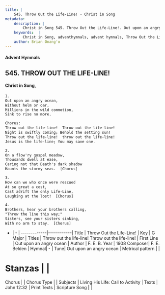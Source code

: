 ```yaml
---
title: |
    545. Throw Out the Life-Line! - Christ in Song
metadata:
    description: |
        Christ in Song 545. Throw Out the Life-Line!. Out upon an angry ocean, Without helm or oar, Millions in the wild commotion, Sink to rise no more. Chorus: Throw out the life-line!  Throw out the life-line! Night is swiftly coming; Behold the setting sun! Throw out the life-line!  throw out the life-line! Jesus is the life-line; You may save one.
    keywords:  |
        Christ in Song, adventhymnals, advent hymnals, Throw Out the Life-Line!, Out upon an angry ocean. Throw out the life-line!  Throw out the life-line!
    author: Brian Onang'o
---
```


#### Advent Hymnals
## 545. THROW OUT THE LIFE-LINE!
####  Christ in Song,

```txt
1.
Out upon an angry ocean,
Without helm or oar,
Millions in the wild commotion,
Sink to rise no more.

Chorus:
Throw out the life-line!  Throw out the life-line!
Night is swiftly coming; Behold the setting sun!
Throw out the life-line!  throw out the life-line!
Jesus is the life-line; You may save one.

2.
On a flow'ry gospel meadow,
Thousands dwell at ease,
Caring not that Death's dark shadow
Haunts the stormy seas.  [Chorus]

3.
How can we who once were rescued
At so great a cost,
Cast adrift the only Life-Line,
Laughing at the lost!  [Chorus]

4.
Brothers, hear your brothers calling,
"Throw the line this way;"
Sisters, see your sisters sinking,
With no arm to stay.  [Chorus]

```

- |   -  |
-------------|------------|
Title | Throw Out the Life-Line! |
Key | G Major |
Titles | Throw out the life-line!  Throw out the life-line! |
First Line | Out upon an angry ocean |
Author | F. E. B.
Year | 1908
Composer| F. E. Belden |
Hymnal|  - |
Tune| Out upon an angry ocean |
Metrical pattern | |
# Stanzas |  |
Chorus |  |
Chorus Type |  |
Subjects | Living His Life: Call to Activity |
Texts | John 12:32 |
Print Texts | 
Scripture Song |  |
    
